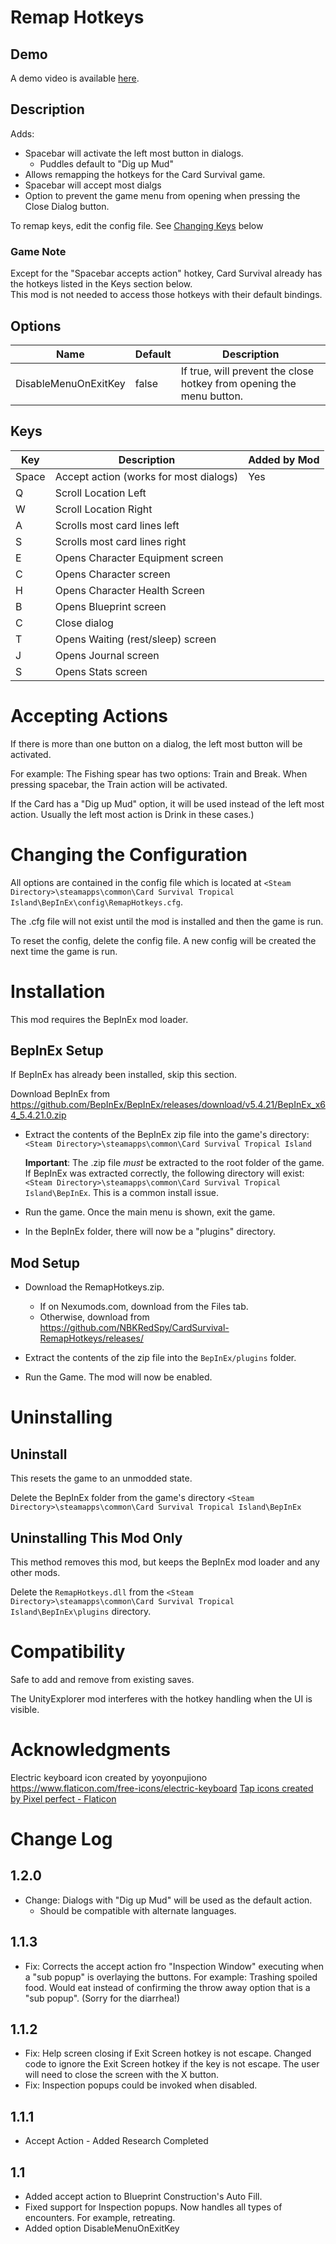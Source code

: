 # Remap Hotkeys
## Demo
A demo video is available [here](https://youtu.be/VDb_FSaII50).
## Description

Adds:
* Spacebar will activate the left most button in dialogs.
    * Puddles default to "Dig up Mud"
* Allows remapping the hotkeys for the Card Survival game.
* Spacebar will accept most dialgs
* Option to prevent the game menu from opening when pressing the Close Dialog button.

To remap keys, edit the config file.  See [Changing Keys](#changing-keys) below

### Game Note
Except for the "Spacebar accepts action" hotkey, Card Survival already has the hotkeys listed in the Keys section below.  
This mod is not needed to access those hotkeys with their default bindings.

## Options
|Name|Default|Description|
|--|--|--|
|DisableMenuOnExitKey|false|If true, will prevent the close hotkey from opening the menu button.|

## Keys

|Key|Description|Added by Mod|
|--|--|--|
|Space|Accept action (works for most dialogs)|Yes|
|Q|Scroll Location Left||
|W|Scroll Location Right||
|A|Scrolls most card lines left||
|S|Scrolls most card lines right||
|E|Opens Character Equipment screen||
|C|Opens Character screen||
|H|Opens Character Health Screen||
|B|Opens Blueprint screen||
|C|Close dialog||
|T|Opens Waiting (rest/sleep) screen||
|J|Opens Journal screen||
|S|Opens Stats screen||

# Accepting Actions
If there is more than one button on a dialog, the left most button will be activated.
 
For example: The Fishing spear has two options:  Train and Break.  When pressing spacebar, the Train action will be activated.

If the Card has a "Dig up Mud" option, it will be used instead of the left most action.  Usually the left most action is Drink in these cases.)


# Changing the Configuration
All options are contained in the config file which is located at ```<Steam Directory>\steamapps\common\Card Survival Tropical Island\BepInEx\config\RemapHotkeys.cfg```.

The .cfg file will not exist until the mod is installed and then the game is run.

To reset the config, delete the config file.  A new config will be created the next time the game is run.

# Installation 
This mod requires the BepInEx mod loader.

## BepInEx Setup
If BepInEx has already been installed, skip this section.

Download BepInEx from https://github.com/BepInEx/BepInEx/releases/download/v5.4.21/BepInEx_x64_5.4.21.0.zip

* Extract the contents of the BepInEx zip file into the game's directory:
```<Steam Directory>\steamapps\common\Card Survival Tropical Island```

    __Important__:  The .zip file *must* be extracted to the root folder of the game.  If BepInEx was extracted correctly, the following directory will exist: ```<Steam Directory>\steamapps\common\Card Survival Tropical Island\BepInEx```.  This is a common install issue.

* Run the game.  Once the main menu is shown, exit the game.
    
* In the BepInEx folder, there will now be a "plugins" directory.

## Mod Setup
* Download the RemapHotkeys.zip.  
    * If on Nexumods.com, download from the Files tab.
    * Otherwise, download from https://github.com/NBKRedSpy/CardSurvival-RemapHotkeys/releases/

* Extract the contents of the zip file into the ```BepInEx/plugins``` folder.

* Run the Game.  The mod will now be enabled.

# Uninstalling

## Uninstall
This resets the game to an unmodded state.

Delete the BepInEx folder from the game's directory
```<Steam Directory>\steamapps\common\Card Survival Tropical Island\BepInEx```

## Uninstalling This Mod Only

This method removes this mod, but keeps the BepInEx mod loader and any other mods.

Delete the ```RemapHotkeys.dll``` from the ```<Steam Directory>\steamapps\common\Card Survival Tropical Island\BepInEx\plugins``` directory.
# Compatibility
Safe to add and remove from existing saves.

The UnityExplorer mod interferes with the hotkey handling when the UI is visible.

# Acknowledgments
Electric keyboard icon created by yoyonpujiono https://www.flaticon.com/free-icons/electric-keyboard
<a href="https://www.flaticon.com/free-icons/tap" title="tap icons">Tap icons created by Pixel perfect - Flaticon</a>

# Change Log
## 1.2.0
* Change: Dialogs with "Dig up Mud" will be used as the default action.
    * Should be compatible with alternate languages.

## 1.1.3
* Fix: Corrects the accept action fro "Inspection Window" executing when a "sub popup" is overlaying the buttons.  For example:  Trashing spoiled food.  Would eat instead of confirming the throw away option that is a "sub popup".  (Sorry for the diarrhea!)

## 1.1.2
* Fix:  Help screen closing if Exit Screen hotkey is not escape.
Changed code to ignore the Exit Screen hotkey if the key is not escape.
The user will need to close the screen with the X button.
* Fix:  Inspection popups could be invoked when disabled.

## 1.1.1
* Accept Action - Added Research Completed

## 1.1
* Added accept action to Blueprint Construction's Auto Fill.
* Fixed support for Inspection popups.  Now handles all types of encounters.  For example, retreating.
* Added option DisableMenuOnExitKey





